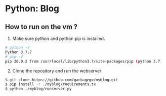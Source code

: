 # Python: Blog

## How to run on the vm ?

1. Make sure python and python pip is installed.
```bash
# python -V
Python 3.7.7
# pip -V
pip 20.0.2 from /usr/local/lib/python3.7/site-packages/pip (python 3.7)
```
2. Clone the repository and run the webserver
```bash
$ git clone https://github.com/garbagego/myblog.git
$ pip install -r ./myblog/requirements.tx
$ python ./myblog/runserver.py
```
